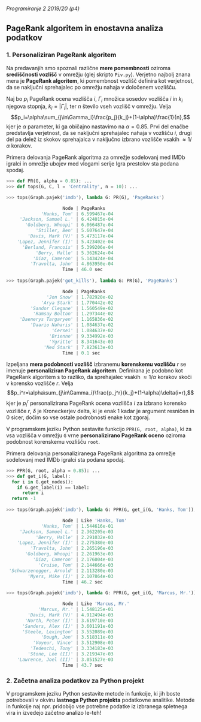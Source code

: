 ###### Programiranje 2 2019/20 (p4)

## PageRank algoritem in enostavna analiza podatkov

### 1. Personaliziran PageRank algoritem

Na predavanjih smo spoznali različne **mere pomembnosti** oziroma **središčnosti vozlišč** v omrežju (glej skripto `Piv.py`). Verjetno najbolj znana mera je **PageRank algoritem**, ki pomembnost vozlišč definira kot verjetnost, da se naključni sprehajalec po omrežju nahaja v določenem vozlišču.

Naj bo $p_i$ PageRank ocena vozlišča $i$, $\Gamma_i$ množica sosedov vozlišča $i$ in $k_i$ njegova stopnja, $k_i=|\Gamma_i|$, ter $n$ število vseh vozlišč v omrežju. Velja
$$p_i=\alpha\sum_{j\in\Gamma_i}\frac{p_j}{k_j}+(1-\alpha)\frac{1}{n},$$
kjer je $\alpha$ parameter, ki ga običajno nastavimo na $\alpha=0.85$. Prvi del enačbe predstavlja verjetnost, da se naključni sprehajalec nahaja v vozlišču $i$, drugi del pa delež iz skokov sprehajalca v naključno izbrano vozlišče vsakih $\approx1/\alpha$ korakov.

Primera delovanja PageRank algoritma za omrežje sodelovanj med IMDb igralci in omrežje ubojev med vlogami serije Igra prestolov sta podana spodaj.


```py
>>> def PR(G, alpha = 0.85): ...
>>> def tops(G, C, l = 'Centrality', n = 10): ...

>>> tops(Graph.pajek('imdb'), lambda G: PR(G), 'PageRanks')

                     Node | PageRanks
             'Hanks, Tom' | 6.599467e-04
     'Jackson, Samuel L.' | 6.424015e-04
       'Goldberg, Whoopi' | 6.066487e-04
           'Stiller, Ben' | 5.607647e-04
        'Davis, Mark (V)' | 5.473117e-04
    'Lopez, Jennifer (I)' | 5.423402e-04
      'Berland, Francois' | 5.399206e-04
           'Berry, Halle' | 5.362624e-04
          'Diaz, Cameron' | 5.143424e-04
         'Travolta, John' | 4.863950e-04
                     Time | 46.0 sec
                 
>>> tops(Graph.pajek('got_kills'), lambda G: PR(G), 'PageRanks')

                     Node | PageRanks
               'Jon Snow' | 1.782920e-02
             'Arya Stark' | 1.770442e-02
         'Sandor Clegane' | 1.560549e-02
          'Ramsay Bolton' | 1.297344e-02
     'Daenerys Targaryen' | 1.165836e-02
         'Daario Naharis' | 1.084637e-02
                 'Cersei' | 1.084637e-02
                'Brienne' | 9.334992e-03
                'Ygritte' | 8.341643e-03
              'Ned Stark' | 7.823613e-03
                     Time | 0.1 sec
```

Izpeljana **mera podobnosti vozlišč** izbranemu **korenskemu vozlišču** $r$ se imenuje **personaliziran PageRank algoritem**. Definirana je podobno kot PageRank algoritem s to razliko, da sprehajalec vsakih $\approx1/\alpha$ korakov skoči v korensko vozlišče $r$. Velja
$$p_i^r=\alpha\sum_{j\in\Gamma_i}\frac{p_j^r}{k_j}+(1-\alpha)\delta(i=r),$$
kjer je $p_i^r$ personalizirana PageRank ocena vozlišča $i$ za izbrano korensko vozlišče $r$, $\delta$ je Kroneckerjev delta, ki je enak $1$ kadar je argument resničen in $0$ sicer, dočim so vse ostale podrobnosti enake kot zgoraj.

V programskem jeziku Python sestavite funkcijo `PPR(G, root, alpha)`, ki za vsa vozlišča v omrežju `G` vrne **personalizirano PageRank oceno** oziroma podobnost korenskemu vozlišču `root`.

Primera delovanja personaliziranega PageRank algoritma za omrežje sodelovanj med IMDb igralci sta podana spodaj.

```py
>>> PPR(G, root, alpha = 0.85): ...
>>> def get_i(G, label):
  for i in G.get_nodes():
    if G.get_label(i) == label:
      return i
  return -1
  
>>> tops(Graph.pajek('imdb'), lambda G: PPR(G, get_i(G, 'Hanks, Tom')), "Like 'Hanks, Tom'")

                     Node | Like 'Hanks, Tom'
             'Hanks, Tom' | 1.544616e-01
     'Jackson, Samuel L.' | 2.362205e-03
           'Berry, Halle' | 2.291032e-03
    'Lopez, Jennifer (I)' | 2.275380e-03
         'Travolta, John' | 2.265196e-03
       'Goldberg, Whoopi' | 2.261963e-03
          'Diaz, Cameron' | 2.176004e-03
            'Cruise, Tom' | 2.144666e-03
 'Schwarzenegger, Arnold' | 2.113280e-03
        'Myers, Mike (I)' | 2.107864e-03
                     Time | 46.2 sec
                 
>>> tops(Graph.pajek('imdb'), lambda G: PPR(G, get_i(G, 'Marcus, Mr.')), "Like 'Marcus, Mr.'")

                     Node | Like 'Marcus, Mr.'
            'Marcus, Mr.' | 1.548125e-01
        'Davis, Mark (V)' | 4.912494e-03
       'North, Peter (I)' | 3.619710e-03
      'Sanders, Alex (I)' | 3.601191e-03
      'Steele, Lexington' | 3.552089e-03
             'Dough, Jon' | 3.518311e-03
          'Voyeur, Vince' | 3.512908e-03
         'Tedeschi, Tony' | 3.334183e-03
        'Stone, Lee (II)' | 3.219347e-03
    'Lawrence, Joel (II)' | 3.051527e-03
                     Time | 43.7 sec
```

### 2. Začetna analiza podatkov za Python projekt

V programskem jeziku Python sestavite metode in funkcije, ki jih boste potrebovali v okviru **lastnega Python projekta** podatkovne analitike. Metode in funkcije naj npr. pridobijo vse potrebne podatke iz izbranega spletnega vira in izvedejo začetno analizo le-teh!